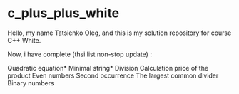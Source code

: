 # c_plus_plus_white
Hello, my name Tatsienko Oleg, and this is my solution repository for course C++ White.


Now, i have complete (thsi list non-stop update) :

Quadratic equation*
Minimal string*
Division
Calculation price of the product
Even numbers
Second occurrence
The largest common divider
Binary numbers
